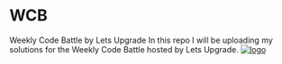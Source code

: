 # WCB
Weekly Code Battle by Lets Upgrade
In this repo I will be uploading my solutions for the Weekly Code Battle hosted by Lets Upgrade.
[![logo](https://user-images.githubusercontent.com/53931676/99980913-c665b800-2dce-11eb-8d70-cad75761686d.png)](https://letsupgrade.in/)
